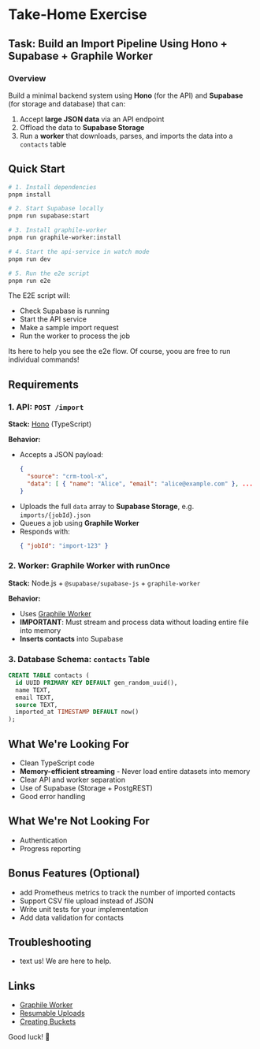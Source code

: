 # Take-Home Exercise

## Task: Build an Import Pipeline Using Hono + Supabase + Graphile Worker

### Overview

Build a minimal backend system using **Hono** (for the API) and **Supabase** (for storage and database) that can:

1. Accept **large JSON data** via an API endpoint
2. Offload the data to **Supabase Storage**
3. Run a **worker** that downloads, parses, and imports the data into a `contacts` table

## Quick Start

```bash
# 1. Install dependencies
pnpm install

# 2. Start Supabase locally
pnpm run supabase:start

# 3. Install graphile-worker
pnpm run graphile-worker:install

# 4. Start the api-service in watch mode
pnpm run dev

# 5. Run the e2e script
pnpm run e2e
```

The E2E script will:
- Check Supabase is running
- Start the API service
- Make a sample import request
- Run the worker to process the job

Its here to help you see the e2e flow. Of course, yoou are free to run individual commands!

## Requirements

### 1. **API: `POST /import`**

**Stack:** [Hono](https://hono.dev/) (TypeScript)

**Behavior:**
- Accepts a JSON payload:
  ```json
  {
    "source": "crm-tool-x",
    "data": [ { "name": "Alice", "email": "alice@example.com" }, ... ]
  }
  ```
- Uploads the full `data` array to **Supabase Storage**, e.g. `imports/{jobId}.json`
- Queues a job using **Graphile Worker**
- Responds with:
  ```json
  { "jobId": "import-123" }
  ```

### 2. **Worker: Graphile Worker with runOnce**

**Stack:** Node.js + `@supabase/supabase-js` + `graphile-worker`

**Behavior:**
- Uses [Graphile Worker](https://github.com/graphile/worker)
- **IMPORTANT**: Must stream and process data without loading entire file into memory
- **Inserts contacts** into Supabase

### 3. **Database Schema: `contacts` Table**

```sql
CREATE TABLE contacts (
  id UUID PRIMARY KEY DEFAULT gen_random_uuid(),
  name TEXT,
  email TEXT,
  source TEXT,
  imported_at TIMESTAMP DEFAULT now()
);
```

## What We're Looking For

- Clean TypeScript code
- **Memory-efficient streaming** - Never load entire datasets into memory
- Clear API and worker separation
- Use of Supabase (Storage + PostgREST)
- Good error handling

## What We're Not Looking For

- Authentication
- Progress reporting

## Bonus Features (Optional)

- add Prometheus metrics to track the number of imported contacts
- Support CSV file upload instead of JSON
- Write unit tests for your implementation
- Add data validation for contacts

## Troubleshooting

- text us! We are here to help.

## Links
- [Graphile Worker](https://worker.graphile.org/)
- [Resumable Uploads](https://supabase.com/docs/guides/storage/uploads/resumable-uploads)
- [Creating Buckets](https://supabase.com/docs/guides/storage/buckets/creating-buckets?queryGroups=language&language=sql)


Good luck! 🚀
